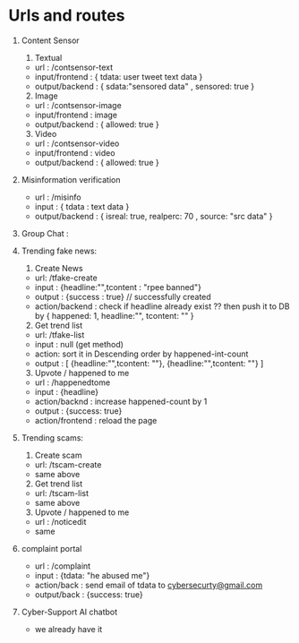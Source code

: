 # Urls and routes

1. Content Sensor

   1. Textual

   - url : /contsensor-text
   - input/frontend : { tdata: user tweet text data }
   - output/backend : { sdata:"sensored data" , sensored: true }

   2. Image

   - url : /contsensor-image
   - input/frontend : image
   - output/backend : { allowed: true }

   3. Video

   - url : /contsensor-video
   - input/frontend : video
   - output/backend : { allowed: true }

2. Misinformation verification

   - url : /misinfo
   - input : { tdata : text data }
   - output/backend : { isreal: true, realperc: 70 , source: "src data" }

3. Group Chat :

4. Trending fake news:

   1. Create News

   - url: /tfake-create
   - input : {headline:"",tcontent : "rpee banned"}
   - output : {success : true} // successfully created
   - action/backend : check if headline already exist ?? then push it to DB by { happened: 1, headline:"", tcontent: "" }

   2. Get trend list

   - url: /tfake-list
   - input : null (get method)
   - action: sort it in Descending order by happened-int-count
   - output : [ {headline:"",tcontent: ""}, {headline:"",tcontent: ""} ]

   3. Upvote / happened to me

   - url : /happenedtome
   - input : {headline}
   - action/backnd : increase happened-count by 1
   - output : {success: true}
   - action/frontend : reload the page

5. Trending scams:

   1. Create scam

   - url: /tscam-create
   - same above

   2. Get trend list

   - url: /tscam-list
   - same above

   3. Upvote / happened to me

   - url : /noticedit
   - same

6. complaint portal

   - url : /complaint
   - input : {tdata: "he abused me"}
   - action/back : send email of tdata to cybersecurty@gmail.com
   - output/back : {success: true}

7. Cyber-Support AI chatbot
   - we already have it

